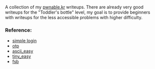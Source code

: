 A collection of my [pwnable.kr](pwnable.kr) writeups.
There are already very good writeups for the "Toddler's bottle" level,
my goal is to provide beginners with writeups for the less accessible problems
with higher difficulty.

### Reference:
- [simple login](simple_login.md)
- [otp](otp.md)
- [ascii_easy](ascii_easy.md)
- [tiny_easy](tiny_easy.md)
- [fsb](fsb.md)
